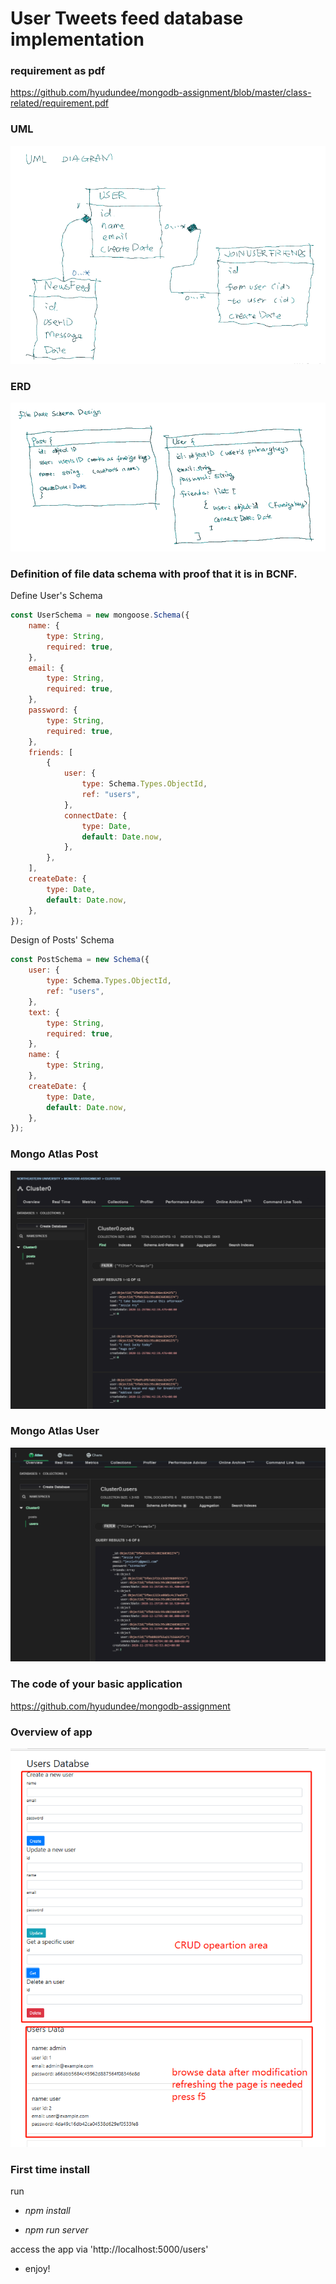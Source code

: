 # User Tweets feed database implementation

### requirement as pdf

https://github.com/hyudundee/mongodb-assignment/blob/master/class-related/requirement.pdf

### UML

![image](https://github.com/hyudundee/user-db-sqlite3-ejs-express/blob/master/class-related/UML.png)

### ERD

![image](https://github.com/hyudundee/mongodb-assignment/blob/master/class-related/DataSchemaDesign.png)

### Definition of file data schema with proof that it is in BCNF.

Define User's Schema

```javascript
const UserSchema = new mongoose.Schema({
	name: {
		type: String,
		required: true,
	},
	email: {
		type: String,
		required: true,
	},
	password: {
		type: String,
		required: true,
	},
	friends: [
		{
			user: {
				type: Schema.Types.ObjectId,
				ref: "users",
			},
			connectDate: {
				type: Date,
				default: Date.now,
			},
		},
	],
	createDate: {
		type: Date,
		default: Date.now,
	},
});
```

Design of Posts' Schema

```javascript
const PostSchema = new Schema({
	user: {
		type: Schema.Types.ObjectId,
		ref: "users",
	},
	text: {
		type: String,
		required: true,
	},
	name: {
		type: String,
	},
	createDate: {
		type: Date,
		default: Date.now,
	},
});
```

### Mongo Atlas Post

![image](https://github.com/hyudundee/mongodb-assignment/blob/master/class-related/MongoAtlas-Posts.png)

### Mongo Atlas User

![image](https://github.com/hyudundee/mongodb-assignment/blob/master/class-related/MongoAtlas-Users.png)

### The code of your basic application

https://github.com/hyudundee/mongodb-assignment

### Overview of app

![image](https://github.com/hyudundee/user-db-sqlite3-ejs-express/blob/master/class-related/readme-pics/overview.png)

### First time install

run

- _npm install_

- _npm run server_

access the app via 'http://localhost:5000/users'

- enjoy!
